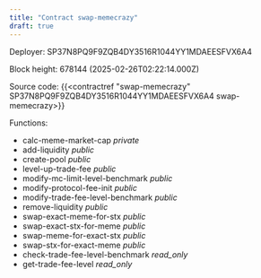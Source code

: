 ```yaml
---
title: "Contract swap-memecrazy"
draft: true
---
```

Deployer: SP37N8PQ9F9ZQB4DY3516R1044YY1MDAEESFVX6A4


 



Block height: 678144 (2025-02-26T02:22:14.000Z)

Source code: {{<contractref "swap-memecrazy" SP37N8PQ9F9ZQB4DY3516R1044YY1MDAEESFVX6A4 swap-memecrazy>}}

Functions:

* calc-meme-market-cap _private_
* add-liquidity _public_
* create-pool _public_
* level-up-trade-fee _public_
* modify-mc-limit-level-benchmark _public_
* modify-protocol-fee-init _public_
* modify-trade-fee-level-benchmark _public_
* remove-liquidity _public_
* swap-exact-meme-for-stx _public_
* swap-exact-stx-for-meme _public_
* swap-meme-for-exact-stx _public_
* swap-stx-for-exact-meme _public_
* check-trade-fee-level-benchmark _read_only_
* get-trade-fee-level _read_only_
